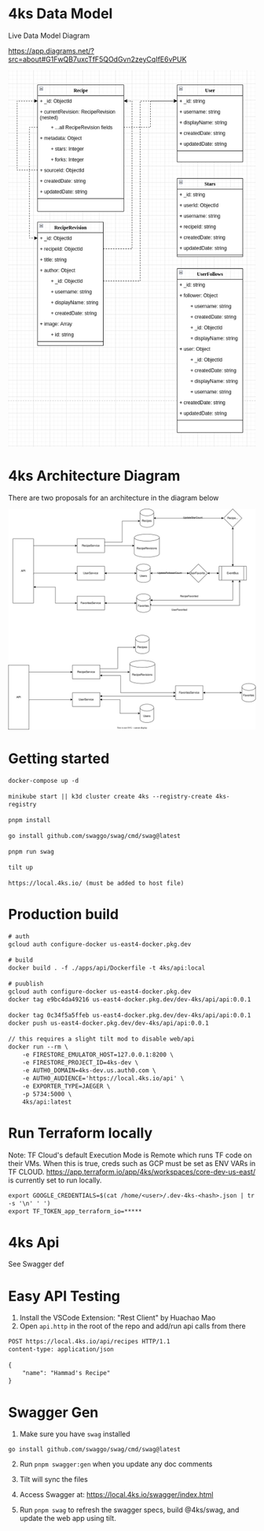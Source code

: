 # 4ks Data Model

Live Data Model Diagram

https://app.diagrams.net/?src=about#G1FwQB7uxcTfF5QOdGvn2zeyCqIfE6vPUK

![Data Model](/docs/4ksDataModel.png)

# 4ks Architecture Diagram

There are two proposals for an architecture in the diagram below

![Arch Diagram](/docs/arch-diagram.svg)

# Getting started

```
docker-compose up -d

minikube start || k3d cluster create 4ks --registry-create 4ks-registry

pnpm install

go install github.com/swaggo/swag/cmd/swag@latest

pnpm run swag

tilt up

https://local.4ks.io/ (must be added to host file)
```

# Production build

```
# auth
gcloud auth configure-docker us-east4-docker.pkg.dev

# build
docker build . -f ./apps/api/Dockerfile -t 4ks/api:local

# puublish
gcloud auth configure-docker us-east4-docker.pkg.dev
docker tag e9bc4da49216 us-east4-docker.pkg.dev/dev-4ks/api/api:0.0.1

docker tag 0c34f5a5ffeb us-east4-docker.pkg.dev/dev-4ks/api/api:0.0.1
docker push us-east4-docker.pkg.dev/dev-4ks/api/api:0.0.1

// this requires a slight tilt mod to disable web/api
docker run --rm \
    -e FIRESTORE_EMULATOR_HOST=127.0.0.1:8200 \
    -e FIRESTORE_PROJECT_ID=4ks-dev \
    -e AUTH0_DOMAIN=4ks-dev.us.auth0.com \
    -e AUTH0_AUDIENCE='https://local.4ks.io/api' \
    -e EXPORTER_TYPE=JAEGER \
    -p 5734:5000 \
    4ks/api:latest
```

# Run Terraform locally

Note: TF Cloud's default Execution Mode is Remote which runs TF code on their VMs. When this
is true, creds such as GCP must be set as ENV VARs in TF CLOUD.
https://app.terraform.io/app/4ks/workspaces/core-dev-us-east/ is currently set to run
locally.

```
export GOOGLE_CREDENTIALS=$(cat /home/<user>/.dev-4ks-<hash>.json | tr -s '\n' ' ')
export TF_TOKEN_app_terraform_io=*****
```

# 4ks Api

See Swagger def

# Easy API Testing

1. Install the VSCode Extension: "Rest Client" by Huachao Mao
2. Open `api.http` in the root of the repo and add/run api calls from there

```http
POST https://local.4ks.io/api/recipes HTTP/1.1
content-type: application/json

{
    "name": "Hammad's Recipe"
}
```

# Swagger Gen

1. Make sure you have `swag` installed

```
go install github.com/swaggo/swag/cmd/swag@latest
```

2. Run `pnpm swagger:gen` when you update any doc comments
3. Tilt will sync the files
4. Access Swagger at: https://local.4ks.io/swagger/index.html

5. Run `pnpm swag` to refresh the swagger specs, build @4ks/swag, and update the web app using tilt.
